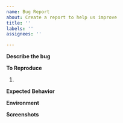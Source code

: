 ```yaml
---
name: Bug Report
about: Create a report to help us improve
title: ''
labels: ''
assignees: ''

---
```


<!-- 
    NOTE: Did you check the FAQs (https://one-dark.gitbook.io/jetbrains/help/faqs)
    to see if your problem already has a work around?
-->

**Describe the bug**
<!-- A clear and concise description of what the bug is. -->

**To Reproduce**
<!-- Steps to reproduce the behavior -->
1.

**Expected Behavior**
<!-- A clear and concise description of what you expected to happen. -->

**Environment**
<!-- Please go to *Help: About* and copy the infos
to the clipboard and paste it here.

It should contain:
* OS (Windows, Linux, Mac)
* Product + version 

Please also include the Doki-Theme version

 -->


**Screenshots**
<!-- If applicable, add screenshots to help explain your problem. -->